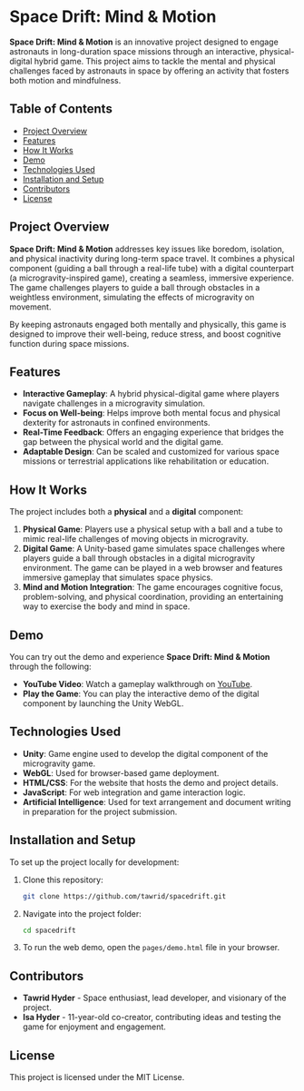 # Space Drift: Mind & Motion

**Space Drift: Mind & Motion** is an innovative project designed to engage astronauts in long-duration space missions through an interactive, physical-digital hybrid game. This project aims to tackle the mental and physical challenges faced by astronauts in space by offering an activity that fosters both motion and mindfulness.

## Table of Contents
- [Project Overview](#project-overview)
- [Features](#features)
- [How It Works](#how-it-works)
- [Demo](#demo)
- [Technologies Used](#technologies-used)
- [Installation and Setup](#installation-and-setup)
- [Contributors](#contributors)
- [License](#license)

## Project Overview

**Space Drift: Mind & Motion** addresses key issues like boredom, isolation, and physical inactivity during long-term space travel. It combines a physical component (guiding a ball through a real-life tube) with a digital counterpart (a microgravity-inspired game), creating a seamless, immersive experience. The game challenges players to guide a ball through obstacles in a weightless environment, simulating the effects of microgravity on movement.

By keeping astronauts engaged both mentally and physically, this game is designed to improve their well-being, reduce stress, and boost cognitive function during space missions.

## Features

- **Interactive Gameplay**: A hybrid physical-digital game where players navigate challenges in a microgravity simulation.
- **Focus on Well-being**: Helps improve both mental focus and physical dexterity for astronauts in confined environments.
- **Real-Time Feedback**: Offers an engaging experience that bridges the gap between the physical world and the digital game.
- **Adaptable Design**: Can be scaled and customized for various space missions or terrestrial applications like rehabilitation or education.

## How It Works

The project includes both a **physical** and a **digital** component:

1. **Physical Game**: Players use a physical setup with a ball and a tube to mimic real-life challenges of moving objects in microgravity.
2. **Digital Game**: A Unity-based game simulates space challenges where players guide a ball through obstacles in a digital microgravity environment. The game can be played in a web browser and features immersive gameplay that simulates space physics.
3. **Mind and Motion Integration**: The game encourages cognitive focus, problem-solving, and physical coordination, providing an entertaining way to exercise the body and mind in space.

## Demo

You can try out the demo and experience **Space Drift: Mind & Motion** through the following:

- **YouTube Video**: Watch a gameplay walkthrough on [YouTube](https://youtu.be/J4-6fqgA_v4).
- **Play the Game**: You can play the interactive demo of the digital component by launching the Unity WebGL.

## Technologies Used

- **Unity**: Game engine used to develop the digital component of the microgravity game.
- **WebGL**: Used for browser-based game deployment.
- **HTML/CSS**: For the website that hosts the demo and project details.
- **JavaScript**: For web integration and game interaction logic.
- **Artificial Intelligence**: Used for text arrangement and document writing in preparation for the project submission.

## Installation and Setup

To set up the project locally for development:

1. Clone this repository:
    ```bash
    git clone https://github.com/tawrid/spacedrift.git
    ```
2. Navigate into the project folder:
    ```bash
    cd spacedrift
    ```
3. To run the web demo, open the `pages/demo.html` file in your browser.

## Contributors

- **Tawrid Hyder** - Space enthusiast, lead developer, and visionary of the project.
- **Isa Hyder** - 11-year-old co-creator, contributing ideas and testing the game for enjoyment and engagement.

## License

This project is licensed under the MIT License.
